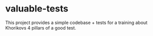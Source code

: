 # valuable-tests
This project provides a simple codebase + tests for a training about Khorikovs 4 pillars of a good test.
